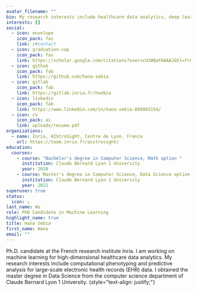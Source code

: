 ```yaml
---
avatar_filename: ""
bio: My research interests include healthcare data analytics, deep learning, tensor factorization and predictive analysis.
interests: []
social:
  - icon: envelope
    icon_pack: fas
    link: /#contact
  - icon: graduation-cap
    icon_pack: fas
    link: https://scholar.google.com/citations?user=cU1WQaYAAAAJ&hl=fr&oi=sra
  - icon: github
    icon_pack: fab
    link: https://github.com/hana-sebia
  - icon: gitlab
    icon_pack: fab
    link: https://gitlab.inria.fr/hsebia
  - icon: linkedin
    icon_pack: fab
    link: https://www.linkedin.com/in/hana-sebia-8b0903154/
  - icon: cv
    icon_pack: ai
    link: uploads/resume.pdf
organizations:
  - name: Inria, AIStroSight, Centre de Lyon, France
    url: https://team.inria.fr/aistrosight/
education:
  courses:
    - course: "Bachelor's degree in Computer Science, Math option "
      institution: Claude Bernard Lyon 1 University
      year: 2020
    - course: Master's degree in Computer Science, Data Science option
      institution: Claude Bernard Lyon 1 University
      year: 2022
superuser: true
status:
  icon: ☕️
last_name: Wu
role: PhD Candidate in Machine Learning
highlight_name: true
title: Hana Sebia
first_name: Hana
email: ""
---
```

Ph.D. candidate at the French research institute Inria. I am working on machine learning for high-dimensional healthcare data analytics. My research interests include computational phenotyping and predictive analysis for large-scale electronic health records (EHR) data. I obtained the master degree in Data Science from the computer science department of Claude Bernard Lyon 1 University. 
{style="text-align: justify;"}


